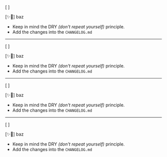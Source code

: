 [ ]

[✨🥷] baz

-   Keep in mind the DRY _(don't repeat yourself)_ principle.
-   Add the changes into the `CHANGELOG.md`

---

[ ]

[✨🥷] baz

-   Keep in mind the DRY _(don't repeat yourself)_ principle.
-   Add the changes into the `CHANGELOG.md`

---

[ ]

[✨🥷] baz

-   Keep in mind the DRY _(don't repeat yourself)_ principle.
-   Add the changes into the `CHANGELOG.md`

---

[ ]

[✨🥷] baz

-   Keep in mind the DRY _(don't repeat yourself)_ principle.
-   Add the changes into the `CHANGELOG.md`